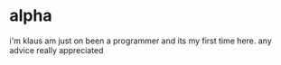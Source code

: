 # alpha
i'm klaus am just on been a programmer and its my first time here. any advice really appreciated
